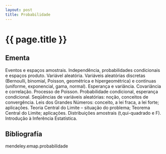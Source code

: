 ```yaml
---
layout: post
title: Probabilidade 
---
```


# {{ page.title }}

## Ementa

Eventos e espaços amostrais. Independência, probabilidades
condicionais e espaços produto. Variável aleatória. Variáveis
aleatórias discretas (Bernoulli, binomial, Poisson, geométrica e
hipergeométrica) e contínuas (uniforme, exponencial, gama,
normal). Esperança e variância. Covariância e correlação. Processo de
Poisson. Probabilidade condicional, esperança condicional. Seqüências
de variáveis aleatórias: noção, conceitos de convergência. Leis dos
Grandes Números: conceito, a lei fraca, a lei forte;
aplicações. Teoria Central do Limite – situação do problema; Teorema
Central do Limite; aplicações. Distribuições amostrais (t,qui-quadrado e F).
Introdução à Inferência Estatística.

## Bibliografía

mendeley.emap.probabilidade



